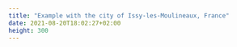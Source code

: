```yaml
---
title: "Example with the city of Issy-les-Moulineaux, France"
date: 2021-08-20T18:02:27+02:00
height: 300
---
```

